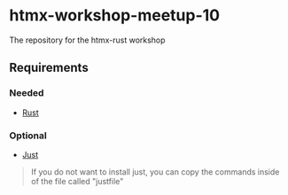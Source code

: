 # htmx-workshop-meetup-10

The repository for the htmx-rust workshop

## Requirements

### Needed

- [Rust](https://www.rust-lang.org/tools/install)

### Optional

- [Just](https://just.systems/man/en/packages.html)

> If you do not want to install just, you can copy the commands inside of the file called "justfile"